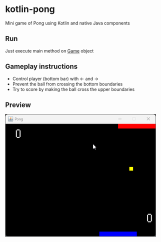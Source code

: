 # kotlin-pong
Mini game of Pong using Kotlin and native Java components

## Run
Just execute main method on [Game](./src/main/kotlin/com/jrobertoss/pong/Game.kt) object

## Gameplay instructions
* Control player (bottom bar) with ← and → 
* Prevent the ball from crossing the bottom boundaries
* Try to score by making the ball cross the upper boundaries

## Preview
![img](./src/main/resources/pong-preview.gif)
